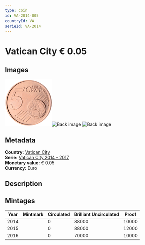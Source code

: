 ```yaml
---
type: coin
id: VA-2014-005
countryId: VA
serieId: VA-2014
---
```


# Vatican City € 0.05

## Images

<img src="../../../img/common-2007-005.png" height="150" alt="Front image"><img src="img/vatican city-2014-005.png" height="150" alt="Back image">     ![Back image]()

## Metadata

**Country:** [Vatican City](../index.md)\
**Serie:** [Vatican City 2014 - 2017](index.md)\
**Monetary value:** € 0.05\
**Currency:** Euro

## Description


## Mintages

| Year | Mintmark | Circulated | Brilliant Uncirculated | Proof |
| ---- | -------- | ---------- | ---------------------- | ----- |
| 2014 |  | 0| 88000 | 10000 |
| 2015 |  | 0| 88000 | 12000 |
| 2016 |  | 0| 70000 | 10000 |
